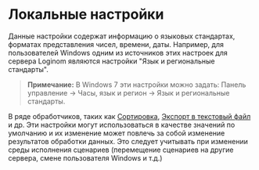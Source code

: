 # Локальные настройки

Данные настройки содержат информацию о языковых стандартах, форматах представления чисел, времени, даты. Например, для пользователей Windows одним из источников этих настроек для сервера Loginom являются настройки "Язык и региональные стандарты".

>**Примечание:** В Windows 7 эти настройки можно задать: Панель управление -> Часы, язык и регион -> Язык и региональные стандарты.

В ряде обработчиков, таких как [Сортировка](../processors/transformation/sorting.md), [Экспорт в текстовый файл](../integration/export/txt_csv.md)
и др. Эти настройки могут использоваться в качестве значений по умолчанию и их изменение может повлечь за собой изменение результатов обработки данных. Это следует учитывать при изменении среды исполнения сценариев (перемещение сценариев на другие сервера, смене пользователя Windows и т.д.)
